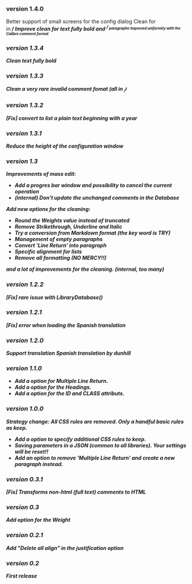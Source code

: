 ### version 1.4.0
Better support of small screens for the config dialog
Clean for <br> in <strong>/<em>
Improve clean for text fully bold and <sup>/<sub> paragraphe
Improved uniformity with the Calibre comment format

### version 1.3.4
Clean text fully bold

### version 1.3.3
Clean a very rare invalid comment fomat (all in <sub>/<sup>)

### version 1.3.2
[Fix] convert to list a plain text beginning with a year

### version 1.3.1
Reduce the height of the configuration window

### version 1.3
Improvements of mass edit:
- Add a progres bar window and possibility to cancel the current operation
- *(internal)* Don't update the unchanged comments in the Database

Add new options for the cleaning:
- Round the Weights value instead of truncated
- Remove Strikethrough, Underline and Italic
- Try a conversion from Markdown format (the key word is TRY)
- Management of empty paragraphs
- Convert 'Line Return' into paragraph
- Specific alignment for lists
- Remove all formatting (NO MERCY!!)

and a lot of improvements for the cleaning. *(internal, too many)*

### version 1.2.2
[Fix] rare issue with *LibraryDatabase()*

### version 1.2.1
[Fix] error when loading the Spanish translation 

### version 1.2.0
Support translation
Spanish translation by *dunhill*

### version 1.1.0
- Add a option for Multiple Line Return.
- Add a option for the Headings.
- Add a option for the ID and CLASS attributs.

### version 1.0.0
Strategy change: All CSS rules are removed. Only a handful basic rules as keep.
- Add a option to specify additional CSS rules to keep.
- Saving parameters in a JSON (common to all libraries). ***Your settings will be reset!!***
- Add an option to remove 'Multiple Line Return' and create a new paragraph instead.

### version 0.3.1
[Fix] Transforms non-html (full text) comments to HTML

### version 0.3
Add option for the Weight

### version 0.2.1
Add "*Delete all align*" in the justification option

### version 0.2
First release